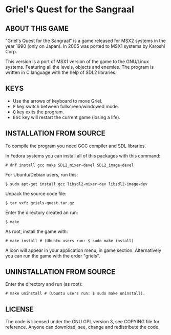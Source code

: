 # Griel's Quest for the Sangraal

## ABOUT THIS GAME

"Griel's Quest for the Sangraal" is a game released for MSX2 systems in the
year 1990 (only on Japan). In 2005 was ported to MSX1 systems by Karoshi Corp.

This version is a port of MSX1 version of the game to the GNU/Linux systems.
Featuring all the levels, objects and enemies. The program is written in
C language with the help of SDL2 libraries.

## KEYS

- Use the arrows of keyboard to move Griel.
- <kbd>F</kbd> key switch between fullscreen/windowed mode.
- <kbd>Q</kbd> key exits the program.
- <kbd>ESC</kbd> key will restart the current game (losing a life).

## INSTALLATION FROM SOURCE

To compile the program you need GCC compiler and SDL libraries.

In Fedora systems you can install all of this packages with this command:

    # dnf install gcc make SDL2_mixer-devel SDL2_image-devel

For Ubuntu/Debian users, run this:

    $ sudo apt-get install gcc libsdl2-mixer-dev libsdl2-image-dev


Unpack the source code file:

    $ tar vxfz griels-quest.tar.gz

Enter the directory created an run:

    $ make

As root, install the game with:

    # make install # (Ubuntu users run: $ sudo make install)

A icon will appear in your application menu, in game section.
Alternatively you can run the game with the order "griels".

## UNINSTALLATION FROM SOURCE

Enter the directory and run (as root):

    # make uninstall # (Ubuntu users run: $ sudo make uninstall).

## LICENSE

The code is licensed under the GNU GPL version 3, see COPYING file for
reference. Anyone can download, see, change and redistribute the code.
